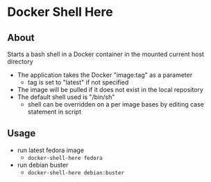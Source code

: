 # Docker Shell Here

## About

Starts a bash shell in a Docker container in the mounted current host directory

* The application takes the Docker "image:tag" as a parameter
  * tag is set to "latest" if not specified
* The image will be pulled if it does not exist in the local repository
* The default shell used is "/bin/sh"
  * shell can be overridden on a per image bases by editing case statement in script

## Usage

* run latest fedora image
  * ```docker-shell-here fedora```
* run debian buster
  * ```docker-shell-here debian:buster```
